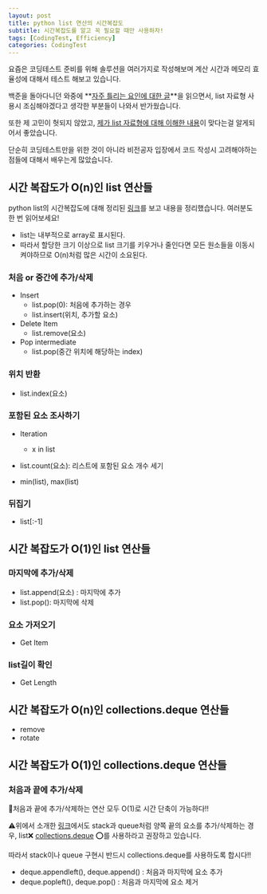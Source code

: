 ```yaml
---
layout: post
title: python list 연산의 시간복잡도
subtitle: 시간복잡도를 알고 꼭 필요할 때만 사용하자!
tags: [CodingTest, Efficiency]
categories: CodingTest
---
```


요즘은 코딩테스트 준비를 위해 솔루션을 여러가지로 작성해보며 계산 시간과 메모리 효율성에 대해서 테스트 해보고 있습니다.

백준을 돌아다니던 와중에 **[자주 틀리는 요인에 대한 글][1]**을 읽으면서, list 자료형 사용시 조심해야겠다고 생각한 부분들이 나와서 반가웠습니다.

또한 제 고민이 헛되지 않았고, [제가 list 자료형에 대해 이해한 내용][3]이 맞다는걸 알게되어서 좋았습니다.

단순히 코딩테스트만을 위한 것이 아니라 비전공자 입장에서 코드 작성시 고려해야하는 점들에 대해서 배우는게 많았습니다.

## 시간 복잡도가 O(n)인 list 연산들

python list의 시간복잡도에 대해 정리된 [링크][2]를 보고 내용을 정리했습니다. 여러분도 한 번 읽어보세요!

* list는 내부적으로 array로 표시된다.
* 따라서 할당한 크기 이상으로 list 크기를 키우거나 줄인다면 모든 원소들을 이동시켜야하므로 O(n)처럼 많은 시간이 소요된다.

### 처음 or 중간에 추가/삭제

* Insert
  * list.pop(0): 처음에 추가하는 경우
  * list.insert(위치, 추가할 요소) 
* Delete Item
  * list.remove(요소)
* Pop intermediate
  * list.pop(중간 위치에 해당하는 index)

### 위치 반환

* list.index(요소)

### 포함된 요소 조사하기

* Iteration
  * x in list

* list.count(요소): 리스트에 포함된 요소 개수 세기
* min(list), max(list)

### 뒤집기

* list[:-1]



## 시간 복잡도가 O(1)인 list 연산들

### 마지막에 추가/삭제

* list.append(요소) : 마지막에 추가
* list.pop(): 마지막에 삭제

### 요소 가저오기

* Get Item

### list길이 확인

* Get Length

## 시간 복잡도가 O(n)인 collections.deque 연산들

* remove
* rotate

## 시간 복잡도가 O(1)인 collections.deque 연산들

### 처음과 끝에 추가/삭제

🌟처음과 끝에 추가/삭제하는 연산 모두 O(1)로 시간 단축이 가능하다‼️

⚠️위에서 소개한 [링크][2]에서도 stack과 queue처럼 양쪽 끝의 요소를 추가/삭제하는 경우, list❌ [collections.deque][4] ⭕️를 사용하라고 권장하고 있습니다.

따라서 stack이나 queue 구현시 반드시 collections.deque를 사용하도록 합시다!!

* deque.appendleft(), deque.append() : 처음과 마지막에 요소 추가
* deque.popleft(), deque.pop() : 처음과 마지막에 요소 제거





[1]: https://www.acmicpc.net/blog/view/70

[2]: https://wiki.python.org/moin/TimeComplexity
[3]: https://dasolu.github.io/basic/2021/04/14/data-structure-array-linked-list.html
[4]: https://dasolu.github.io/codingtest/2021/04/21/list-pop-vs-collections-deque.html